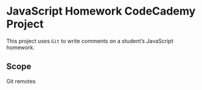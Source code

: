 # JavaScript Homework CodeCademy Project

This project uses `Git` to write comments on a student’s JavaScript homework.

## Scope
Git remotes